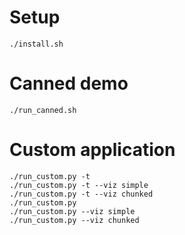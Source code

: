 # Setup

```
./install.sh
```

# Canned demo

```
./run_canned.sh
```

# Custom application

```
./run_custom.py -t
./run_custom.py -t --viz simple
./run_custom.py -t --viz chunked
./run_custom.py
./run_custom.py --viz simple
./run_custom.py --viz chunked
```
